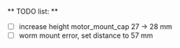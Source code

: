 ** TODO list: **
- [ ] increase height motor_mount_cap 27 -> 28 mm
- [ ] worm mount error, set distance to 57 mm
